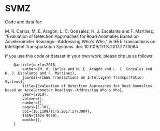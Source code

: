 # SVMZ
Code and data for:

M. R. Carlos, M. E. Aragón, L. C. González, H. J. Escalante and F. Martínez, "Evaluation of Detection Approaches for Road Anomalies Based on Accelerometer Readings--Addressing Who's Who," in IEEE Transactions on Intelligent Transportation Systems. doi: 10.1109/TITS.2017.2773084

If you use this code or dataset in your own work, please cite us as follows:

        @article{carlos2018,
            author={M. R. Carlos and M. E. Aragón and L. C. González and H. J. Escalante and F. Martínez}, 
            journal={IEEE Transactions on Intelligent Transportation Systems}, 
            title={Evaluation of Detection Approaches for Road Anomalies Based on Accelerometer Readings--Addressing Who's Who}, 
            year={2018}, 
            volume={}, 
            number={}, 
            pages={1-10}, 
            doi={10.1109/TITS.2017.2773084}, 
            ISSN={1524-9050}, 
            month={},
        }
